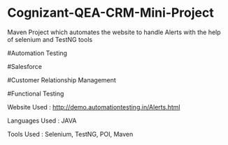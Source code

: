# Cognizant-QEA-CRM-Mini-Project

Maven Project which automates the website to handle Alerts with the help of selenium and TestNG tools

#Automation Testing

#Salesforce

#Customer Relationship Management

#Functional Testing

Website Used : http://demo.automationtesting.in/Alerts.html

Languages Used : JAVA

Tools Used : Selenium, TestNG, POI, Maven
